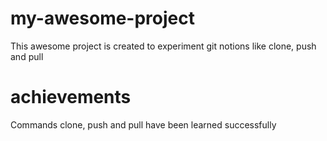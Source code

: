# my-awesome-project

This awesome project is created to experiment git notions like clone, push and pull

# achievements

Commands clone, push and pull have been learned successfully
